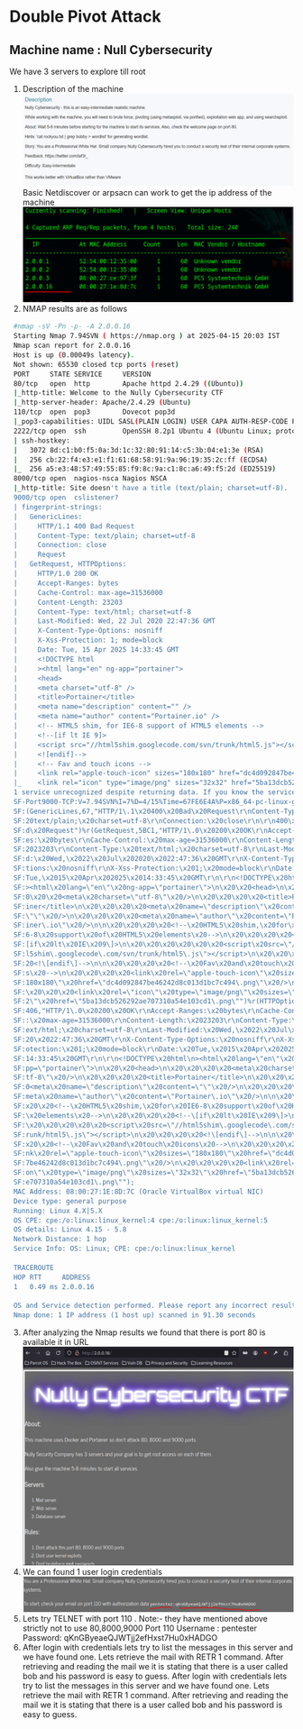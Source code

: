 # Double Pivot Attack
## Machine name : Null Cybersecurity 
We have 3 servers to explore till root
1. Description of the machine
![alt text](image.png)
Basic Netdiscover or arpsacn can work to get the ip address of the machine
![alt text](image-1.png)
2. NMAP results are as follows
```bash   
 #nmap -sV -Pn -p- -A 2.0.0.16
 Starting Nmap 7.94SVN ( https://nmap.org ) at 2025-04-15 20:03 IST
 Nmap scan report for 2.0.0.16
 Host is up (0.00049s latency).
 Not shown: 65530 closed tcp ports (reset)
 PORT     STATE SERVICE     VERSION
 80/tcp   open  http        Apache httpd 2.4.29 ((Ubuntu))
 |_http-title: Welcome to the Nully Cybersecurity CTF
 |_http-server-header: Apache/2.4.29 (Ubuntu)
 110/tcp  open  pop3        Dovecot pop3d
 |_pop3-capabilities: UIDL SASL(PLAIN LOGIN) USER CAPA AUTH-RESP-CODE PIPELINING RESP-CODES TOP
 2222/tcp open  ssh         OpenSSH 8.2p1 Ubuntu 4 (Ubuntu Linux; protocol 2.0)
 | ssh-hostkey: 
 |   3072 8d:c1:b0:f5:0a:3d:1c:32:80:91:14:c5:3b:04:e1:3e (RSA)
 |   256 cb:22:f4:e3:e1:f1:61:68:58:91:9a:96:19:35:2c:ff (ECDSA)
 |_  256 a5:e3:48:57:49:55:85:f9:8c:9a:c1:8c:a6:49:f5:2d (ED25519)
 8000/tcp open  nagios-nsca Nagios NSCA
 |_http-title: Site doesn't have a title (text/plain; charset=utf-8).
 9000/tcp open  cslistener?
 | fingerprint-strings: 
 |   GenericLines: 
 |     HTTP/1.1 400 Bad Request
 |     Content-Type: text/plain; charset=utf-8
 |     Connection: close
 |     Request
 |   GetRequest, HTTPOptions: 
 |     HTTP/1.0 200 OK
 |     Accept-Ranges: bytes
 |     Cache-Control: max-age=31536000
 |     Content-Length: 23203
 |     Content-Type: text/html; charset=utf-8
 |     Last-Modified: Wed, 22 Jul 2020 22:47:36 GMT
 |     X-Content-Type-Options: nosniff
 |     X-Xss-Protection: 1; mode=block
 |     Date: Tue, 15 Apr 2025 14:33:45 GMT
 |     <!DOCTYPE html
 |     ><html lang="en" ng-app="portainer">
 |     <head>
 |     <meta charset="utf-8" />
 |     <title>Portainer</title>
 |     <meta name="description" content="" />
 |     <meta name="author" content="Portainer.io" />
 |     <!-- HTML5 shim, for IE6-8 support of HTML5 elements -->
 |     <!--[if lt IE 9]>
 |     <script src="//html5shim.googlecode.com/svn/trunk/html5.js"></script>
 |     <![endif]-->
 |     <!-- Fav and touch icons -->
 |     <link rel="apple-touch-icon" sizes="180x180" href="dc4d092847be46242d8c013d1bc7c494.png" />
 |_    <link rel="icon" type="image/png" sizes="32x32" href="5ba13dcb526292ae707310a54e103cd1.png"
 1 service unrecognized despite returning data. If you know the service/version, please submit the following fingerprint at https://nmap.org/cgi-bin/submit.cgi?new-service :
 SF-Port9000-TCP:V=7.94SVN%I=7%D=4/15%Time=67FE6E4A%P=x86_64-pc-linux-gnu%r
 SF:(GenericLines,67,"HTTP/1\.1\x20400\x20Bad\x20Request\r\nContent-Type:\x
 SF:20text/plain;\x20charset=utf-8\r\nConnection:\x20close\r\n\r\n400\x20Ba
 SF:d\x20Request")%r(GetRequest,5BC1,"HTTP/1\.0\x20200\x20OK\r\nAccept-Rang
 SF:es:\x20bytes\r\nCache-Control:\x20max-age=31536000\r\nContent-Length:\x
 SF:2023203\r\nContent-Type:\x20text/html;\x20charset=utf-8\r\nLast-Modifie
 SF:d:\x20Wed,\x2022\x20Jul\x202020\x2022:47:36\x20GMT\r\nX-Content-Type-Op
 SF:tions:\x20nosniff\r\nX-Xss-Protection:\x201;\x20mode=block\r\nDate:\x20
 SF:Tue,\x2015\x20Apr\x202025\x2014:33:45\x20GMT\r\n\r\n<!DOCTYPE\x20html\n
 SF:><html\x20lang=\"en\"\x20ng-app=\"portainer\">\n\x20\x20<head>\n\x20\x2
 SF:0\x20\x20<meta\x20charset=\"utf-8\"\x20/>\n\x20\x20\x20\x20<title>Porta
 SF:iner</title>\n\x20\x20\x20\x20<meta\x20name=\"description\"\x20content=
 SF:\"\"\x20/>\n\x20\x20\x20\x20<meta\x20name=\"author\"\x20content=\"Porta
 SF:iner\.io\"\x20/>\n\n\x20\x20\x20\x20<!--\x20HTML5\x20shim,\x20for\x20IE
 SF:6-8\x20support\x20of\x20HTML5\x20elements\x20-->\n\x20\x20\x20\x20<!--\
 SF:[if\x20lt\x20IE\x209\]>\n\x20\x20\x20\x20\x20\x20<script\x20src=\"//htm
 SF:l5shim\.googlecode\.com/svn/trunk/html5\.js\"></script>\n\x20\x20\x20\x
 SF:20<!\[endif\]-->\n\n\x20\x20\x20\x20<!--\x20Fav\x20and\x20touch\x20icon
 SF:s\x20-->\n\x20\x20\x20\x20<link\x20rel=\"apple-touch-icon\"\x20sizes=\"
 SF:180x180\"\x20href=\"dc4d092847be46242d8c013d1bc7c494\.png\"\x20/>\n\x20
 SF:\x20\x20\x20<link\x20rel=\"icon\"\x20type=\"image/png\"\x20sizes=\"32x3
 SF:2\"\x20href=\"5ba13dcb526292ae707310a54e103cd1\.png\"")%r(HTTPOptions,3
 SF:406,"HTTP/1\.0\x20200\x20OK\r\nAccept-Ranges:\x20bytes\r\nCache-Control
 SF::\x20max-age=31536000\r\nContent-Length:\x2023203\r\nContent-Type:\x20t
 SF:ext/html;\x20charset=utf-8\r\nLast-Modified:\x20Wed,\x2022\x20Jul\x2020
 SF:20\x2022:47:36\x20GMT\r\nX-Content-Type-Options:\x20nosniff\r\nX-Xss-Pr
 SF:otection:\x201;\x20mode=block\r\nDate:\x20Tue,\x2015\x20Apr\x202025\x20
 SF:14:33:45\x20GMT\r\n\r\n<!DOCTYPE\x20html\n><html\x20lang=\"en\"\x20ng-a
 SF:pp=\"portainer\">\n\x20\x20<head>\n\x20\x20\x20\x20<meta\x20charset=\"u
 SF:tf-8\"\x20/>\n\x20\x20\x20\x20<title>Portainer</title>\n\x20\x20\x20\x2
 SF:0<meta\x20name=\"description\"\x20content=\"\"\x20/>\n\x20\x20\x20\x20<
 SF:meta\x20name=\"author\"\x20content=\"Portainer\.io\"\x20/>\n\n\x20\x20\
 SF:x20\x20<!--\x20HTML5\x20shim,\x20for\x20IE6-8\x20support\x20of\x20HTML5
 SF:\x20elements\x20-->\n\x20\x20\x20\x20<!--\[if\x20lt\x20IE\x209\]>\n\x20
 SF:\x20\x20\x20\x20\x20<script\x20src=\"//html5shim\.googlecode\.com/svn/t
 SF:runk/html5\.js\"></script>\n\x20\x20\x20\x20<!\[endif\]-->\n\n\x20\x20\
 SF:x20\x20<!--\x20Fav\x20and\x20touch\x20icons\x20-->\n\x20\x20\x20\x20<li
 SF:nk\x20rel=\"apple-touch-icon\"\x20sizes=\"180x180\"\x20href=\"dc4d09284
 SF:7be46242d8c013d1bc7c494\.png\"\x20/>\n\x20\x20\x20\x20<link\x20rel=\"ic
 SF:on\"\x20type=\"image/png\"\x20sizes=\"32x32\"\x20href=\"5ba13dcb526292a
 SF:e707310a54e103cd1\.png\"");
 MAC Address: 08:00:27:1E:8D:7C (Oracle VirtualBox virtual NIC)
 Device type: general purpose
 Running: Linux 4.X|5.X
 OS CPE: cpe:/o:linux:linux_kernel:4 cpe:/o:linux:linux_kernel:5
 OS details: Linux 4.15 - 5.8
 Network Distance: 1 hop
 Service Info: OS: Linux; CPE: cpe:/o:linux:linux_kernel
  
 TRACEROUTE
 HOP RTT     ADDRESS
 1   0.49 ms 2.0.0.16
  
 OS and Service detection performed. Please report any incorrect results at https://nmap.org/submit/ .
 Nmap done: 1 IP address (1 host up) scanned in 91.30 seconds
```
3. After analyzing the Nmap results we found that there is port 80 is available  it in URL
![alt text](image-2.png)
4.  We can found 1 user login credentials 
 ![alt text](image-3.png)
5.  Lets try TELNET  with port 110 . Note:- they have mentioned above  strictly not to use 80,8000,9000
   Port 110
   Username : pentester
   Password: qKnGByeaeQJWTjj2efHxst7Hu0xHADGO
6. After login with credentials lets try to list the messages in this server and we have found one. Lets retrieve the mail with RETR 1 command. After retrieving and reading the mail we it is stating that there is a user called bob and his password is easy to guess.
   After login with credentials lets try to list the messages in this server and we have found one. Lets retrieve the mail with RETR 1 command. After retrieving and reading the mail we it is stating that there is a user called bob and his password is easy to guess.
   
 